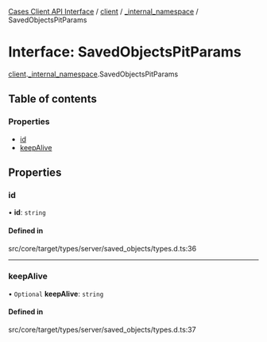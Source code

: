 [Cases Client API Interface](../README.md) / [client](../modules/client.md) / [\_internal\_namespace](../modules/client._internal_namespace.md) / SavedObjectsPitParams

# Interface: SavedObjectsPitParams

[client](../modules/client.md).[_internal_namespace](../modules/client._internal_namespace.md).SavedObjectsPitParams

## Table of contents

### Properties

- [id](client._internal_namespace.SavedObjectsPitParams.md#id)
- [keepAlive](client._internal_namespace.SavedObjectsPitParams.md#keepalive)

## Properties

### id

• **id**: `string`

#### Defined in

src/core/target/types/server/saved_objects/types.d.ts:36

___

### keepAlive

• `Optional` **keepAlive**: `string`

#### Defined in

src/core/target/types/server/saved_objects/types.d.ts:37
